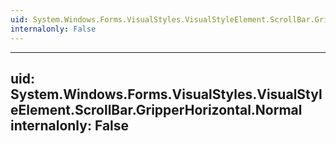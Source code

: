```yaml
---
uid: System.Windows.Forms.VisualStyles.VisualStyleElement.ScrollBar.GripperHorizontal
internalonly: False
---
```


---
uid: System.Windows.Forms.VisualStyles.VisualStyleElement.ScrollBar.GripperHorizontal.Normal
internalonly: False
---
